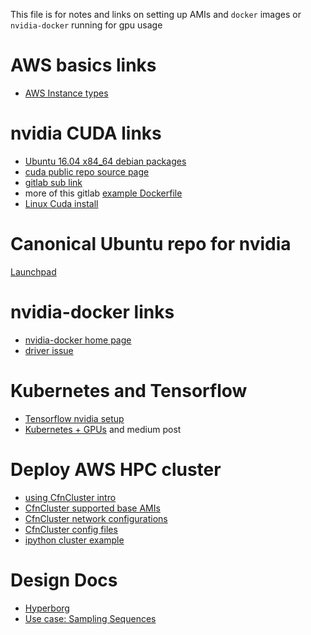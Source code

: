 
This file is for notes and links on setting up AMIs and `docker` images or `nvidia-docker` running for gpu usage

# AWS basics links
* [AWS Instance types](https://aws.amazon.com/ec2/instance-types/)

# nvidia CUDA links
* [Ubuntu 16.04 x84_64 debian packages](https://developer.download.nvidia.com/compute/cuda/repos/ubuntu1604/x86_64/)
* [cuda public repo source page](https://hub.docker.com/r/nvidia/cuda/)
* [gitlab sub link](https://gitlab.com/nvidia/cuda/tree/ubuntu16.04)
* more of this gitlab [example Dockerfile](https://gitlab.com/nvidia/cuda/blob/ubuntu16.04/8.0/runtime/Dockerfile)
* [Linux Cuda install](http://docs.nvidia.com/cuda/cuda-installation-guide-linux/index.html#pre-installation-actions)

# Canonical Ubuntu repo for nvidia
[Launchpad](https://launchpad.net/~graphics-drivers/+archive/ubuntu/ppa)

# nvidia-docker links
* [nvidia-docker home page](https://github.com/NVIDIA/nvidia-docker)
* [driver issue](https://github.com/NVIDIA/nvidia-docker/issues/427)

# Kubernetes and Tensorflow
* [Tensorflow nvidia setup](https://www.tensorflow.org/versions/r0.12/get_started/os_setup#optional_install_cuda_gpus_on_linux)
* [Kubernetes + GPUs](https://medium.com/intuitionmachine/kubernetes-gpus-tensorflow-8696232862ca) and medium post

# Deploy AWS HPC cluster
* [using CfnCluster intro](https://aws.amazon.com/getting-started/projects/deploy-elastic-hpc-cluster/)
* [CfnCluster supported base AMIs](https://github.com/awslabs/cfncluster/blob/master/amis.txt)
* [CfnCluster network configurations](http://cfncluster.readthedocs.io/en/latest/networking.html)
* [CfnCluster config files](http://cfncluster.readthedocs.io/en/latest/configuration.html)
* [ipython cluster example](https://github.com/roryk/ipython-cluster-helper/blob/master/example/example.py)

# Design Docs

* [Hyperborg](https://docs.google.com/document/d/1zPcUgOoeaS1BUCxGOfvcviO9XoEr_nMVdR03WqQ9K8g/edit#)
* [Use case: Sampling Sequences](https://docs.google.com/document/d/1rYe7wV6BuSXkEGvFz3HR3pmnyqigtggKWOFOmrUJWeQ/edit#heading=h.sdndlra6bpj4)
